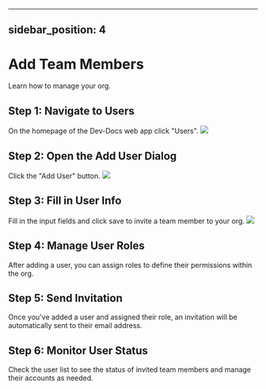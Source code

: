 

  ---
sidebar_position: 4
---

# Add Team Members

Learn how to manage your org.

## Step 1: Navigate to Users

On the homepage of the Dev-Docs web app click "Users".
![](/img/add_team_members/step_1.png)

## Step 2: Open the Add User Dialog

Click the "Add User" button.
![](/img/add_team_members/step_2.png)

## Step 3: Fill in User Info

Fill in the input fields and click save to invite a team member to your org. 
![](/img/add_team_members/step_3.png)

## Step 4: Manage User Roles

After adding a user, you can assign roles to define their permissions within the org.

## Step 5: Send Invitation

Once you've added a user and assigned their role, an invitation will be automatically sent to their email address.

## Step 6: Monitor User Status

Check the user list to see the status of invited team members and manage their accounts as needed.

  